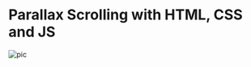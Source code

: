 # Parallax Scrolling with HTML, CSS and JS
![pic](https://get.wallhere.com/photo/landscape-night-galaxy-nature-space-sky-silhouette-stars-Milky-Way-cliff-photo-manipulation-nebula-The-Lion-King-atmosphere-spiral-galaxy-Disney-astronomy-star-outer-space-astronomical-object-158905.jpg)
